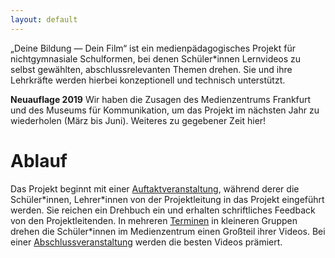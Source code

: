 ```yaml
---
layout: default
---
```


„Deine Bildung — Dein Film“ ist ein medienpädagogisches Projekt für nichtgymnasiale Schulformen, bei denen Schüler\*innen Lernvideos zu selbst gewählten, abschlussrelevanten Themen drehen. Sie und ihre Lehrkräfte werden hierbei konzeptionell und technisch unterstützt.

**Neuauflage 2019** Wir haben die Zusagen des Medienzentrums Frankfurt und des Museums für Kommunikation, um das Projekt im nächsten Jahr zu wiederholen (März bis Juni). Weiteres zu gegebener Zeit hier!

# Ablauf
Das Projekt beginnt mit einer [Auftaktveranstaltung](./auftaktveranstaltung.html), während derer die Schüler\*innen, Lehrer\*innen von der Projektleitung in das Projekt eingeführt werden. Sie reichen ein Drehbuch ein und erhalten schriftliches Feedback von den Projektleitenden. In mehreren [Terminen](./medienzentrum.html) in kleineren Gruppen drehen die Schüler\*innen im Medienzentrum einen Großteil ihrer Videos. Bei einer [Abschlussveranstaltung](./abschlussveranstaltung.html) werden die besten Videos prämiert.
